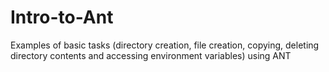 # Intro-to-Ant
Examples of basic tasks (directory creation, file creation, copying, deleting directory contents and accessing environment variables) using ANT
